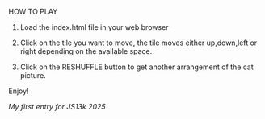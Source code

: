 HOW TO PLAY
1. Load the index.html file in your web browser

2. Click on the tile you want to move, the tile moves either up,down,left or right depending on the available space.

3. Click on the RESHUFFLE button to get another arrangement of the cat picture.

Enjoy!

*My first entry for JS13k 2025*
